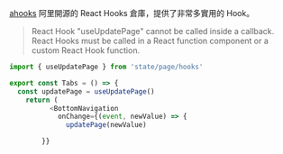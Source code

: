 [ahooks](https://ahooks.js.org/zh-CN/) 阿里開源的 React Hooks 倉庫，提供了非常多實用的 Hook。


> React Hook "useUpdatePage" cannot be called inside a callback. React Hooks must be called in a React function component or a custom React Hook function.

```js
import { useUpdatePage } from 'state/page/hooks'

export const Tabs = () => {
  const updatePage = useUpdatePage()
    return (
          <BottomNavigation
            onChange={(event, newValue) => {
              updatePage(newValue)

        }}
```
